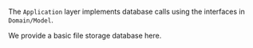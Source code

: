 The `Application` layer implements database calls using the interfaces in `Domain/Model`.

We provide a basic file storage database here.